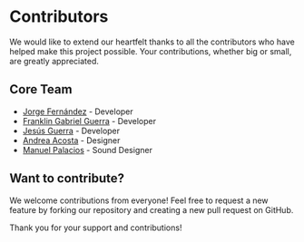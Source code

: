 # Contributors

We would like to extend our heartfelt thanks to all the contributors who have helped make this project possible. Your contributions, whether big or small, are greatly appreciated.

## Core Team

- [Jorge Fernández](https://github.com/fsjorgeluis) - Developer
- [Franklin Gabriel Guerra](https://github.com/AlphaTechnolog) - Developer
- [Jesús Guerra](https://github.com/jags1906) - Developer
- [Andrea Acosta](https://www.instagram.com/sugarlycream/) - Designer
- [Manuel Palacios](https://www.youtube.com/@manuelpalacios4413) - Sound Designer

## Want to contribute?

We welcome contributions from everyone! Feel free to request a new feature by forking our repository and creating a new pull request on GitHub.

Thank you for your support and contributions!

